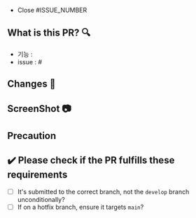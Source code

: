 - Close #ISSUE_NUMBER

## What is this PR? 🔍

- 기능 :
- issue : #

## Changes 📝

<!-- 이번 PR에서의 변경점 -->

## ScreenShot 📷

<!-- 개발 기능을 보여줄 수 있는 이미지, GIF -->

## Precaution

## ✔️ Please check if the PR fulfills these requirements

- [ ] It's submitted to the correct branch, not the `develop` branch unconditionally?
- [ ] If on a hotfix branch, ensure it targets `main`?
